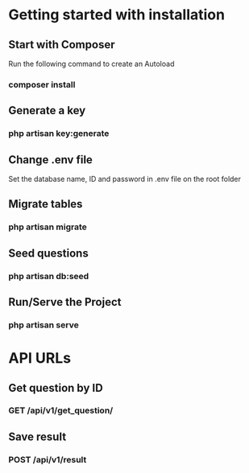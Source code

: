 # Getting started with installation

## Start with Composer
Run the following command to create an Autoload
### composer install

## Generate a key
### php artisan key:generate

## Change .env file
Set the database name, ID and password in .env file on the root folder

## Migrate tables
### php artisan migrate

## Seed questions
### php artisan db:seed

## Run/Serve the Project
### php artisan serve

# API URLs

## Get question by ID
### GET <URL>/api/v1/get_question/<ID>

## Save result
### POST <URL>/api/v1/result